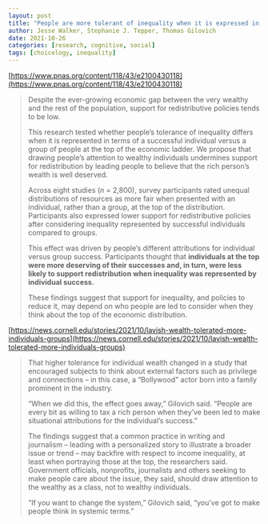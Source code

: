 ```yaml
---
layout: post
title: "People are more tolerant of inequality when it is expressed in terms of individuals rather than groups at the top"
author: Jesse Walker, Stephanie J. Tepper, Thomas Gilovich
date: 2021-10-26
categories: [research, cognitive, social]
tags: [choicelogy, inequality]
---
```


[https://www.pnas.org/content/118/43/e2100430118](https://www.pnas.org/content/118/43/e2100430118)

> Despite the ever-growing economic gap between the very wealthy and the rest of the population, support for redistributive policies tends to be low. 
>
> This research tested whether people’s tolerance of inequality differs when it is represented in terms of a successful individual versus a group of people at the top of the economic ladder. We propose that drawing people’s attention to wealthy individuals undermines support for redistribution by leading people to believe that the rich person’s wealth is well deserved. 
>
> Across eight studies (*n* = 2,800), survey participants rated unequal distributions of resources as more fair when presented with an individual, rather than a group, at the top of the distribution. Participants also expressed lower support for redistributive policies after considering inequality represented by successful individuals compared to groups. 
>
> This effect was driven by people’s different attributions for individual versus group success. Participants thought that **individuals at the top were more deserving of their successes and, in turn, were less likely to support redistribution when inequality was represented by individual success.** 
>
> These findings suggest that support for inequality, and policies to reduce it, may depend on who people are led to consider when they think about the top of the economic distribution.

[https://news.cornell.edu/stories/2021/10/lavish-wealth-tolerated-more-individuals-groups](https://news.cornell.edu/stories/2021/10/lavish-wealth-tolerated-more-individuals-groups)

> That higher tolerance for individual wealth changed in a study that encouraged subjects to think about external factors such as privilege and connections – in this case, a “Bollywood” actor born into a family prominent in the industry. 
>
> “When we did this, the effect goes away,” Gilovich said. “People are every bit as willing to tax a rich person when they’ve been led to make situational attributions for the individual’s success.”
>
> The findings suggest that a common practice in writing and journalism – leading with a personalized story to illustrate a broader issue or trend – may backfire with respect to income inequality, at least when portraying those at the top, the researchers said. Government officials, nonprofits, journalists and others seeking to make people care about the issue, they said, should draw attention to the wealthy as a class, not to wealthy individuals.
>
> “If you want to change the system,” Gilovich said, “you’ve got to make people think in systemic terms.”
